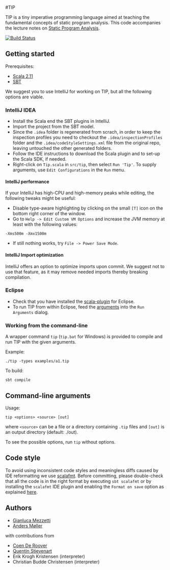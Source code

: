 #TIP

TIP is a tiny imperative programming language aimed at teaching the
fundamental concepts of static program analysis. This code accompanies the
lecture notes on [Static Program Analysis](http://cs.au.dk/~amoeller/spa/).

[![Build Status](https://travis-ci.org/cs-au-dk/TIP.svg)](https://travis-ci.org/cs-au-dk/TIP)

## Getting started

Prerequisites:
- [Scala 2.11](http://www.scala-lang.org/download/)
- [SBT](http://www.scala-sbt.org/)

We suggest you to use IntelliJ for working on TIP, but all the following
options are viable.

### IntelliJ IDEA

- Install the Scala end the SBT plugins in IntelliJ.
- Import the project from the SBT model.
- Since the `.idea` folder is regenerated from scrach, in order to keep the
  inspection profiles you need to checkout the `.idea/inspectionProfiles`
  folder and the `.idea/codeStyleSettings.xml` file from the original repo,
  leaving untouched the other generated folders.
- Follow the IDE instructions to download the Scala plugin and to set-up the
  Scala SDK, if needed.
- Right-click on `Tip.scala` in `src/tip`, then select `Run 'Tip'`. To supply
  arguments, use `Edit Configurations` in the `Run` menu.

#### IntelliJ performance

If your IntelliJ has high-CPU and high-memory peaks while editing, the
following tweaks might be useful:

- Disable type-aware highlighting by clicking on the small `[T]` icon on the
  bottom right corner of the window.
- Go to `Help -> Edit Custom VM Options` and increase the JVM memory at least
  with the following values:
```
-Xms500m -Xmx1500m
```
- If still nothing works, try `File -> Power Save Mode`.

#### IntelliJ Import optimization

IntelliJ offers an option to optimize imports upon commit. We suggest not to
use that feature, as it may remove needed imports thereby breaking
compilation.

### Eclipse

- Check that you have installed the [scala-plugin](http://scala-ide.org/) for
  Eclipse.
- To run TIP from within Eclipse, feed the [arguments](#tipcmd) into the `Run
  Arguments` dialog.

### Working from the command-line

A wrapper command `tip` (`tip.bat` for Windows) is provided to compile and run
TIP with the given arguments.

Example:
```
./tip -types examples/a1.tip
```

To build:
```
sbt compile
```

## Command-line arguments <a name="tipcmd"></a>

Usage:
```
tip <options> <source> [out]
```
where `<source>` can be a file or a directory containing `.tip` files and
`[out]` is an output directory (default: ./out).

To see the possible options, run `tip` without options.

## Code style

To avoid using inconsistent code styles and meaningless diffs caused
by IDE reformatting we use [scalafmt](https://olafurpg.github.io/scalafmt/).
Before committing, please double-check that all the code is in the right
format by executing `sbt scalafmt` or by installing the `scalafmt` IDE plugin
and enabling the `Format on save` option as explained
[here](https://olafurpg.github.io/scalafmt/#IntelliJ).

## Authors

- [Gianluca Mezzetti](http://gmezzetti.name/)
- [Anders M&oslash;ller](http://cs.au.dk/~amoeller/)

with contributions from

- [Coen De Roover](http://soft.vub.ac.be/~cderoove/)
- [Quentin Stievenart](http://awesom.eu/~acieroid/)
- Erik Krogh Kristensen (interpreter)
- Christian Budde Christensen (interpreter)
